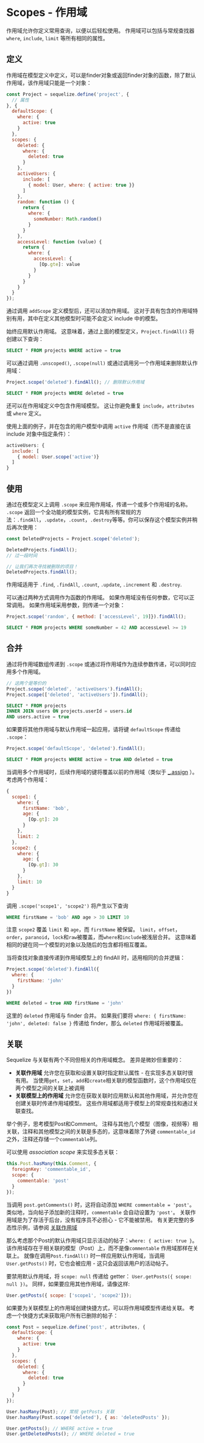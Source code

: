 # Scopes - 作用域

作用域允许你定义常用查询，以便以后轻松使用。 作用域可以包括与常规查找器 `where`, `include`, `limit` 等所有相同的属性。

## 定义

作用域在模型定义中定义，可以是finder对象或返回finder对象的函数，除了默认作用域，该作用域只能是一个对象：

```js
const Project = sequelize.define('project', {
  // 属性
}, {
  defaultScope: {
    where: {
      active: true
    }
  },
  scopes: {
    deleted: {
      where: {
        deleted: true
      }
    },
    activeUsers: {
      include: [
        { model: User, where: { active: true }}
      ]
    },
    random: function () {
      return {
        where: {
          someNumber: Math.random()
        }
      }
    },
    accessLevel: function (value) {
      return {
        where: {
          accessLevel: {
            [Op.gte]: value
          }
        }
      }
    }
  }
});
```

通过调用 `addScope` 定义模型后，还可以添加作用域。 这对于具有包含的作用域特别有用，其中在定义其他模型时可能不会定义 include 中的模型。

始终应用默认作用域。 这意味着，通过上面的模型定义，`Project.findAll()` 将创建以下查询：

```sql
SELECT * FROM projects WHERE active = true
```

可以通过调用 `.unscoped()`, `.scope(null)` 或通过调用另一个作用域来删除默认作用域：

```js
Project.scope('deleted').findAll(); // 删除默认作用域
```
```sql
SELECT * FROM projects WHERE deleted = true
```

还可以在作用域定义中包含作用域模型。 这让你避免重复 `include`，`attributes` 或 `where` 定义。

使用上面的例子，并在包含的用户模型中调用 `active` 作用域（而不是直接在该 include 对象中指定条件）：

```js
activeUsers: {
  include: [
    { model: User.scope('active')}
  ]
}
```

## 使用

通过在模型定义上调用 `.scope` 来应用作用域，传递一个或多个作用域的名称。 `.scope` 返回一个全功能的模型实例，它具有所有常规的方法：`.findAll`，`.update`，`.count`，`.destroy`等等。你可以保存这个模型实例并稍后再次使用：

```js
const DeletedProjects = Project.scope('deleted');

DeletedProjects.findAll();
// 过一段时间

// 让我们再次寻找被删除的项目！
DeletedProjects.findAll();
```

作用域适用于  `.find`, `.findAll`, `.count`, `.update`, `.increment` 和 `.destroy`.

可以通过两种方式调用作为函数的作用域。 如果作用域没有任何参数，它可以正常调用。 如果作用域采用参数，则传递一个对象：

```js
Project.scope('random', { method: ['accessLevel', 19]}).findAll();
```

```sql
SELECT * FROM projects WHERE someNumber = 42 AND accessLevel >= 19
```

## 合并

通过将作用域数组传递到 `.scope` 或通过将作用域作为连续参数传递，可以同时应用多个作用域。

```js
// 这两个是等价的
Project.scope('deleted', 'activeUsers').findAll();
Project.scope(['deleted', 'activeUsers']).findAll();
```

```sql
SELECT * FROM projects
INNER JOIN users ON projects.userId = users.id
AND users.active = true
```

如果要将其他作用域与默认作用域一起应用，请将键 `defaultScope` 传递给 `.scope`：

```js
Project.scope('defaultScope', 'deleted').findAll();
```

```sql
SELECT * FROM projects WHERE active = true AND deleted = true
```

当调用多个作用域时，后续作用域的键将覆盖以前的作用域（类似于  [_.assign](https://lodash.com/docs#assign) ）。 考虑两个作用域：

```js
{
  scope1: {
    where: {
      firstName: 'bob',
      age: {
        [Op.gt]: 20
      }
    },
    limit: 2
  },
  scope2: {
    where: {
      age: {
        [Op.gt]: 30
      }
    },
    limit: 10
  }
}
```

调用  `.scope('scope1', 'scope2')` 将产生以下查询

```sql
WHERE firstName = 'bob' AND age > 30 LIMIT 10
```

注意 `scope2` 覆盖 `limit` 和 `age`，而 `firstName` 被保留。 `limit`，`offset`，`order`，`paranoid`，`lock`和`raw`被覆盖，而`where`和`include`被浅层合并。 这意味着相同的键在同一个模型的对象以及随后的包含都将相互覆盖。

当将查找对象直接传递到作用域模型上的 findAll 时，适用相同的合并逻辑：

```js
Project.scope('deleted').findAll({
  where: {
    firstName: 'john'
  }
})
```

```sql
WHERE deleted = true AND firstName = 'john'
```

这里的 `deleted` 作用域与 finder 合并。 如果我们要将 `where: { firstName: 'john', deleted: false }`  传递给 finder，那么 `deleted` 作用域将被覆盖。

## 关联

Sequelize 与关联有两个不同但相关的作用域概念。 差异是微妙但重要的：

* **关联作用域**  允许您在获取和设置关联时指定默认属性 - 在实现多态关联时很有用。 当使用`get`，`set`，`add`和`create`相关联的模型函数时，这个作用域仅在两个模型之间的关联上被调用
* **关联模型上的作用域** 允许您在获取关联时应用默认和其他作用域，并允许您在创建关联时传递作用域模型。 这些作用域都适用于模型上的常规查找和通过关联查找。

举个例子，思考模型Post和Comment。 注释与其他几个模型（图像，视频等）相关联，注释和其他模型之间的关联是多态的，这意味着除了外键 `commentable_id` 之外，注释还存储一个`commentable`列。

可以使用  _association scope_ 来实现多态关联：

```js
this.Post.hasMany(this.Comment, {
  foreignKey: 'commentable_id',
  scope: {
    commentable: 'post'
  }
});
```

当调用 `post.getComments()` 时，这将自动添加 `WHERE commentable = 'post'`。 类似地，当向帖子添加新的注释时，`commentable` 会自动设置为 `'post'`。 关联作用域是为了存活于后台，没有程序员不必担心 - 它不能被禁用。 有关更完整的多态性示例，请参阅 [关联作用域](associations.html#作用域)

那么考虑那个Post的默认作用域只显示活动的帖子：`where: { active: true }`。 该作用域存在于相关联的模型（Post）上，而不是像`commentable` 作用域那样在关联上。 就像在调用`Post.findAll()` 时一样应用默认作用域，当调用 `User.getPosts()` 时，它也会被应用 - 这只会返回该用户的活动帖子。

要禁用默认作用域，将 `scope: null` 传递给 getter： `User.getPosts({ scope: null })`。 同样，如果要应用其他作用域，请像这样:

```js
User.getPosts({ scope: ['scope1', 'scope2']});
```

如果要为关联模型上的作用域创建快捷方式，可以将作用域模型传递给关联。 考虑一个快捷方式来获取用户所有已删除的帖子：

```js
const Post = sequelize.define('post', attributes, {
  defaultScope: {
    where: {
      active: true
    }
  },
  scopes: {
    deleted: {
      where: {
        deleted: true
      }
    }
  }
});

User.hasMany(Post); // 常规 getPosts 关联
User.hasMany(Post.scope('deleted'), { as: 'deletedPosts' });

```

```js
User.getPosts(); // WHERE active = true
User.getDeletedPosts(); // WHERE deleted = true
```
